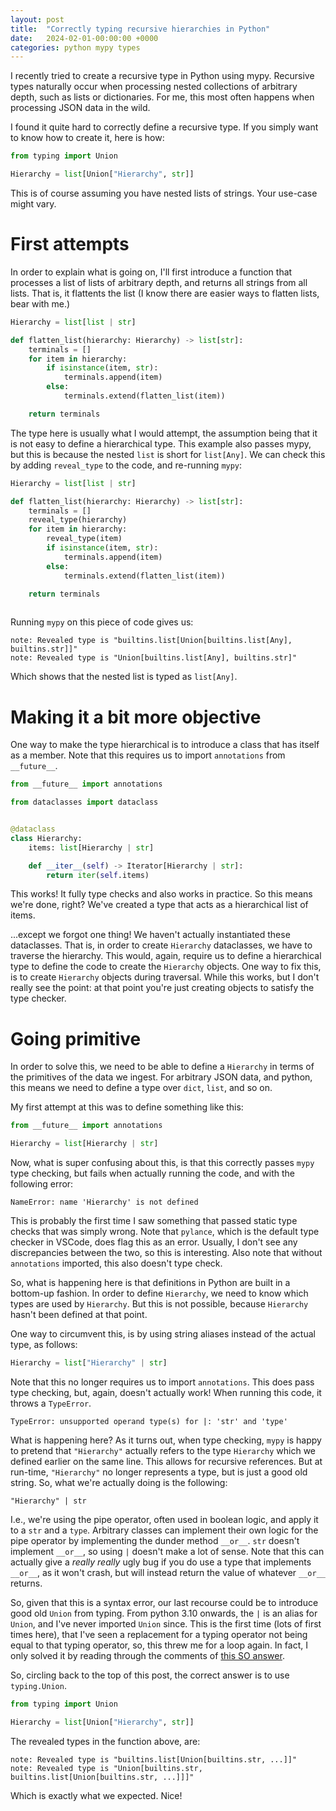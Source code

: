 ```yaml
---
layout: post
title:  "Correctly typing recursive hierarchies in Python"
date:   2024-02-01-00:00:00 +0000
categories: python mypy types
---
```


I recently tried to create a recursive type in Python using mypy. Recursive types naturally occur when processing nested collections of arbitrary depth, such as lists or dictionaries. For me, this most often happens when processing JSON data in the wild.

I found it quite hard to correctly define a recursive type. If you simply want to know how to create it, here is how:

```python
from typing import Union

Hierarchy = list[Union["Hierarchy", str]]

```

This is of course assuming you have nested lists of strings. Your use-case might vary.

# First attempts

In order to explain what is going on, I'll first introduce a function that processes a list of lists of arbitrary depth, and returns all strings from all lists. That is, it flattents the list (I know there are easier ways to flatten lists, bear with me.)

```python
Hierarchy = list[list | str]

def flatten_list(hierarchy: Hierarchy) -> list[str]:
    terminals = []
    for item in hierarchy:
        if isinstance(item, str):
            terminals.append(item)
        else:
            terminals.extend(flatten_list(item))

    return terminals

```

The type here is usually what I would attempt, the assumption being that it is not easy to define a hierarchical type. This example also passes mypy, but this is because the nested `list` is short for `list[Any]`. We can check this by adding `reveal_type` to the code, and re-running `mypy`:

```python
Hierarchy = list[list | str]

def flatten_list(hierarchy: Hierarchy) -> list[str]:
    terminals = []
    reveal_type(hierarchy)
    for item in hierarchy:
        reveal_type(item)
        if isinstance(item, str):
            terminals.append(item)
        else:
            terminals.extend(flatten_list(item))

    return terminals  
  
```

Running `mypy` on this piece of code gives us:

```
note: Revealed type is "builtins.list[Union[builtins.list[Any], builtins.str]]"
note: Revealed type is "Union[builtins.list[Any], builtins.str]"
```

Which shows that the nested list is typed as `list[Any]`.

# Making it a bit more objective

One way to make the type hierarchical is to introduce a class that has itself as a member. Note that this requires us to import `annotations` from `__future__`.

```python
from __future__ import annotations

from dataclasses import dataclass


@dataclass
class Hierarchy:
    items: list[Hierarchy | str]

    def __iter__(self) -> Iterator[Hierarchy | str]:
        return iter(self.items)

```

This works! It fully type checks and also works in practice. So this means we're done, right? We've created a type that acts as a hierarchical list of items. 

...except we forgot one thing! We haven't actually instantiated these dataclasses. That is, in order to create `Hierarchy` dataclasses, we have to traverse the hierarchy. This would, again, require us to define a hierarchical type to define the code to create the `Hierarchy` objects. One way to fix this, is to create `Hierarchy` objects during traversal. While this works, but I don't really see the point: at that point you're just creating objects to satisfy the type checker.

# Going primitive

In order to solve this, we  need to be able to define a `Hierarchy` in terms of the primitives of the data we ingest. For arbitrary JSON data, and python, this means we need to define a type over `dict`, `list`, and so on.

My first attempt at this was to define something like this:

```python
from __future__ import annotations

Hierarchy = list[Hierarchy | str]
```

Now, what is super confusing about this, is that this correctly passes `mypy` type checking, but fails when actually running the code, and with the following error:

```
NameError: name 'Hierarchy' is not defined
```

This is probably the first time I saw something that passed static type checks that was simply wrong. Note that `pylance`, which is the default type checker in VSCode, does flag this as an error. Usually, I don't see any discrepancies between the two, so this is interesting. Also note that without `annotations` imported, this also doesn't type check.

So, what is happening here is that definitions in Python are built in a bottom-up fashion. In order to define `Hierarchy`, we need to know which types are used by `Hierarchy`. But this is not possible, because `Hierarchy` hasn't been defined at that point.

One way to circumvent this, is by using string aliases instead of the actual type, as follows:

```python
Hierarchy = list["Hierarchy" | str]

```

Note that this no longer requires us to import `annotations`. This does pass type checking, but, again, doesn't actually work! When running this code, it throws a `TypeError`. 

```
TypeError: unsupported operand type(s) for |: 'str' and 'type'
```

What is happening here? As it turns out, when type checking, `mypy` is happy to pretend that `"Hierarchy"` actually refers to the type `Hierarchy` which we defined earlier on the same line. This allows for recursive references. But at run-time, `"Hierarchy"` no longer represents a type, but is just a good old string. So, what we're actually doing is the following:

```
"Hierarchy" | str
```

I.e., we're using the pipe operator, often used in boolean logic, and apply it to a `str` and a `type`.
Arbitrary classes can implement their own logic for the pipe operator by implementing the dunder method `__or__`. `str` doesn't implement `__or__`, so using `|` doesn't make a lot of sense. Note that this can actually give a *really really* ugly bug if you do use a type that implements `__or__`, as it won't crash, but will instead return the value of whatever `__or__` returns.

So, given that this is a syntax error, our last recourse could be to introduce good old `Union` from typing. From python 3.10 onwards, the `|` is an alias for `Union`, and I've never imported `Union` since. This is the first time (lots of first times here), that I've seen a replacement for a typing operator not being equal to that typing operator, so, this threw me for a loop again. In fact, I only solved it by reading through the comments of [this SO answer](https://stackoverflow.com/questions/53845024/defining-a-recursive-type-hint-in-python).

So, circling back to the top of this post, the correct answer is to use `typing.Union`.

```python
from typing import Union

Hierarchy = list[Union["Hierarchy", str]]

```

The revealed types in the function above, are:

```
note: Revealed type is "builtins.list[Union[builtins.str, ...]]"
note: Revealed type is "Union[builtins.str, builtins.list[Union[builtins.str, ...]]]"
```

Which is exactly what we expected. Nice!

